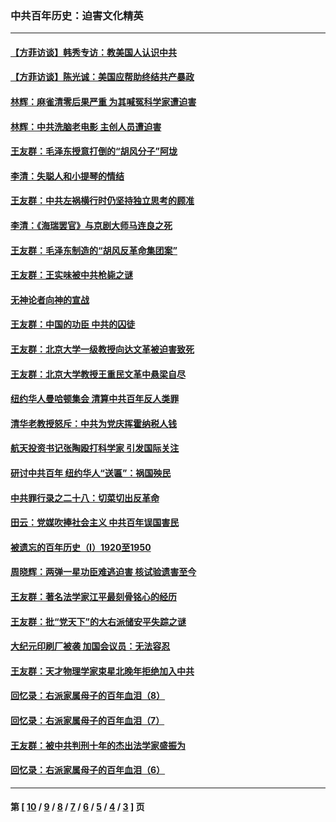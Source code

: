 ### 中共百年历史：迫害文化精英
---
#### [【方菲访谈】韩秀专访：教美国人认识中共](../../pages/nf1176111/n13821310.md?10280430) 
#### [【方菲访谈】陈光诚：美国应帮助终结共产暴政](../../pages/nf1176111/n13759521.md?10280430) 
#### [林辉：麻雀清零后果严重 为其喊冤科学家遭迫害](../../pages/nf1176111/n13746900.md?10280430) 
#### [林辉：中共洗脑老电影 主创人员遭迫害](../../pages/nf1176111/n13699437.md?10280430) 
#### [王友群：毛泽东授意打倒的“胡风分子”阿垅](../../pages/nf1176111/n13592541.md?10280430) 
#### [李清：失聪人和小提琴的情结](../../pages/nf1176111/n13459280.md?10280430) 
#### [王友群：中共左祸横行时仍坚持独立思考的顾准](../../pages/nf1176111/n13444722.md?10280430) 
#### [李清：《海瑞罢官》与京剧大师马连良之死](../../pages/nf1176111/n13412316.md?10280430) 
#### [王友群：毛泽东制造的“胡风反革命集团案”](../../pages/nf1176111/n13324909.md?10280430) 
#### [王友群：王实味被中共枪毙之谜](../../pages/nf1176111/n13307502.md?10280430) 
#### [无神论者向神的宣战](../../pages/nf1176111/n13281535.md?10280430) 
#### [王友群：中国的功臣 中共的囚徒](../../pages/nf1176111/n13291790.md?10280430) 
#### [王友群：北京大学一级教授向达文革被迫害致死](../../pages/nf1176111/n13150966.md?10280430) 
#### [王友群：北京大学教授王重民文革中悬梁自尽](../../pages/nf1176111/n13084645.md?10280430) 
#### [纽约华人曼哈顿集会 清算中共百年反人类罪](../../pages/nf1176111/n13084157.md?10280430) 
#### [清华老教授怒斥：中共为党庆挥霍纳税人钱](../../pages/nf1176111/n13071430.md?10280430) 
#### [航天投资书记张陶殴打科学家 引发国际关注](../../pages/nf1176111/n13069132.md?10280430) 
#### [研讨中共百年 纽约华人“送匾”：祸国殃民](../../pages/nf1176111/n13057367.md?10280430) 
#### [中共罪行录之二十八：切菜切出反革命](../../pages/nf1176111/n13030600.md?10280430) 
#### [田云：党媒吹捧社会主义 中共百年误国害民](../../pages/nf1176111/n13006682.md?10280430) 
#### [被遗忘的百年历史（I）1920至1950](../../pages/nf1176111/n12986411.md?10280430) 
#### [周晓辉：两弹一星功臣难逃迫害 核试验遗害至今](../../pages/nf1176111/n12974997.md?10280430) 
#### [王友群：著名法学家江平最刻骨铭心的经历](../../pages/nf1176111/n12970787.md?10280430) 
#### [王友群：批“党天下”的大右派储安平失踪之谜](../../pages/nf1176111/n12954229.md?10280430) 
#### [大纪元印刷厂被袭 加国会议员：无法容忍](../../pages/nf1176111/n12883028.md?10280430) 
#### [王友群：天才物理学家束星北晚年拒绝加入中共](../../pages/nf1176111/n12792913.md?10280430) 
#### [回忆录：右派家属母子的百年血泪（8）](../../pages/nf1176111/n12706196.md?10280430) 
#### [回忆录：右派家属母子的百年血泪（7）](../../pages/nf1176111/n12706191.md?10280430) 
#### [王友群：被中共判刑十年的杰出法学家盛振为](../../pages/nf1176111/n12706141.md?10280430) 
#### [回忆录：右派家属母子的百年血泪（6）](../../pages/nf1176111/n12698863.md?10280430) 

---
#### 第 [ [10](./10.md?10280430) / [9](./9.md?10280430) / [8](./8.md?10280430) / [7](./7.md?10280430) / [6](./6.md?10280430) / [5](./5.md?10280430) / [4](./4.md?10280430) / [3](./3.md?10280430) ] 页
